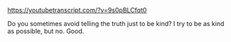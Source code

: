 https://youtubetranscript.com/?v=9s0pBLCfqt0

 Do you sometimes avoid telling the truth just to be kind? I try to be as kind as possible, but no. Good.